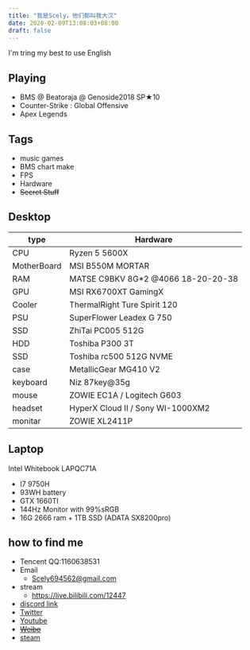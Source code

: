 ```yaml
---
title: "我是Scely，他们都叫我大汉"
date: 2020-02-09T13:08:03+08:00
draft: false
---
```

<!--more-->
  I'm tring my best to use English

## Playing
- BMS @ Beatoraja @ Genoside2018 SP★10
- Counter-Strike : Global Offensive
- Apex Legends

## Tags
- music games
- BMS chart make
- FPS
- Hardware
- ~~Secret Stuff~~

## Desktop
type|Hardware
---|---
CPU | Ryzen 5 5600X
MotherBoard | MSI B550M MORTAR
RAM | MATSE C9BKV 8G*2 @4066 18-20-20-38
GPU  | MSI RX6700XT GamingX 
Cooler | ThermalRight Ture Spirit 120
PSU | SuperFlower Leadex G 750
SSD | ZhiTai PC005 512G
HDD | Toshiba P300 3T
SSD | Toshiba rc500 512G NVME
case | MetallicGear MG410 V2
keyboard | Niz 87key@35g
mouse | ZOWIE EC1A / Logitech G603
headset | HyperX Cloud II / Sony WI-1000XM2
monitar | ZOWIE XL2411P

## Laptop

Intel Whitebook LAPQC71A
- I7 9750H
- 93WH battery
- GTX 1660TI
- 144Hz Monitor with 99%sRGB
- 16G 2666 ram + 1TB SSD (ADATA SX8200pro)

## how to find me

- Tencent QQ:1160638531
- Email
  - Scely694562@gmail.com
- stream
  - https://live.bilibili.com/12447
- [discord link](discord.gg/9mp6h6W)
- [Twitter](https://twitter.com/ScelyM)
- [Youtube](https://www.youtube.com/channel/UCEuWgIRKyeApO6dxfca5xOg)
- ~~[Weibo](https://weibo.com/2485089434/profile)~~
- [steam](https://steamcommunity.com/id/ScelyM/)